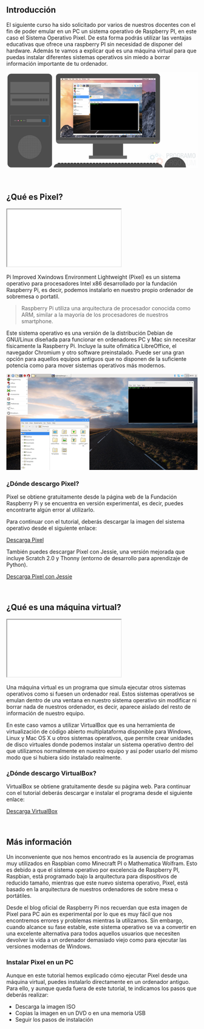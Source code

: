 ## Introducción

El siguiente curso ha sido solicitado por varios de nuestros docentes con el fin de poder emular en un PC un sistema operativo de Raspberry PI, en este caso el Sistema Operativo Pixel. De esta forma podrás utilizar las ventajas educativas que ofrece una raspberry PI sin necesidad de disponer del hardware. Además te vamos a explicar qué es una máquina virtual para que puedas instalar diferentes sistemas operativos sin miedo a borrar información importante de tu ordenador.

![](img/maquina-virtual-pixel.png)



<br />



## ¿Qué es Pixel?

<div class="iframe">
  <iframe src="//www.youtube.com/embed/3vpowX-ORMo" allowfullscreen></iframe>
</div>

Pi Improved Xwindows Environment Lightweight (Pixel) es un sistema operativo para procesadores Intel x86 desarrollado por la fundación Raspberry Pi, es decir, podemos instalarlo en nuestro propio ordenador de sobremesa o portatil.

> Raspberry Pi utiliza una arquitectura de procesador conocida como ARM, similar a la mayoría de los procesadores de nuestros smartphone.

Este sistema operativo es una versión de la distribución Debian de GNU/Linux diseñada para funcionar en ordenadores PC y Mac sin necesitar físicamente la Raspberry Pi. Incluye la suite ofimática LibreOffice, el navegador Chromium y otro software preinstalado. Puede ser una gran opción para aquellos equipos antiguos que no disponen de la suficiente potencia como para mover sistemas operativos más modernos.

![](img/pixel.png)

### ¿Dónde descargo Pixel?

Pixel se obtiene gratuitamente desde la página web de la Fundación Raspberry Pi y se encuentra en versión experimental, es decir, puedes encontrarte algún error al utilizarlo.

Para continuar con el tutorial, deberás descargar la imagen del sistema operativo desde el siguiente enlace:

<a target="_blank" href="http://downloads.raspberrypi.org/pixel_x86/images/pixel_x86-2016-12-13/2016-12-13-pixel-x86-jessie.iso">Descarga Pixel</a>

También puedes descargar Pixel con Jessie, una versión mejorada que incluye Scratch 2.0 y Thonny (entorno de desarrollo para aprendizaje de Python).

<a target="_blank" href="https://www.raspberrypi.org/downloads/raspberry-pi-desktop">Descarga Pixel con Jessie</a>



<br />



## ¿Qué es una máquina virtual?

<div class="iframe">
  <iframe src="//www.youtube.com/embed/PB_Z3wKyP_U" allowfullscreen></iframe>
</div>

Una máquina virtual es un programa que simula ejecutar otros sistemas operativos como si fuesen un ordenador real. Estos sistemas operativos se emulan dentro de una ventana en nuestro sistema operativo sin modificar ni borrar nada de nuestros ordenador, es decir, aparece aislado del resto de información de nuestro equipo.

En este caso vamos a utilizar VirtualBox que es una herramienta de virtualización de código abierto multiplataforma disponible para Windows, Linux y Mac OS X u otros sistemas operativos, que permite crear unidades de disco virtuales donde podemos instalar un sistema operativo dentro del que utilizamos normalmente en nuestro equipo y así poder usarlo del mismo modo que si hubiera sido instalado realmente.

### ¿Dónde descargo VirtualBox?

VirtualBox se obtiene gratuitamente desde su página web. Para continuar con el tutorial deberás descargar e instalar el programa desde el siguiente enlace:

<a target="_blank" href="https://www.virtualbox.org/wiki/Downloads">Descarga VirtualBox</a>



<br />



## Más información

Un inconveniente que nos hemos encontrado es la ausencia de programas muy utilizados en Raspbian como Minecraft PI o Mathematica Wolfram. Esto es debido a que el sistema operativo por excelencia de Raspberry PI, Raspbian, está programado bajo la arquitectura para dispositivos de reducido tamaño, mientras que este nuevo sistema operativo, Pixel, está basado en la arquitectura de nuestros ordenadores de sobre mesa o portátiles.

Desde el blog oficial de Raspberry Pi nos recuerdan que esta imagen de Pixel para PC aún es experimental por lo que es muy fácil que nos encontremos errores y problemas mientras la utilizamos. Sin embargo, cuando alcance su fase estable, este sistema operativo se va a convertir en una excelente alternativa para todos aquellos usuarios que necesiten devolver la vida a un ordenador demasiado viejo como para ejecutar las versiones modernas de Windows.

### Instalar Pixel en un PC

Aunque en este tutorial hemos explicado cómo ejecutar Pixel desde una máquina virtual, puedes instalarlo directamente en un ordenador antiguo. Para ello, y aunque queda fuera de este tutorial, te indicamos los pasos que deberás realizar:

- Descarga la imagen ISO
- Copias la imagen en un DVD o en una memoria USB
- Seguir los pasos de instalación
